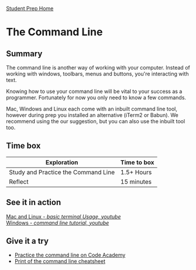 [Student Prep Home](README.md)  

# The Command Line

## Summary
The command line is another way of working with your computer. Instead of working with windows, toolbars, menus and buttons, you're interacting with text.

Knowing how to use your command line will be vital to your success as a programmer. Fortunately for now you only need to know a few commands.

Mac, Windows and Linux each come with an inbuilt command line tool, however during prep you installed an alternative (iTerm2 or Babun). We recommend using the our suggestion, but you can also use the inbuilt tool too. 

## Time box

Exploration | Time to box |
------------|----------|
Study and Practice the Command Line | 1.5+ Hours
Reflect  | 15 minutes |

## See it in action 
[Mac and Linux - _basic terminal Usage, youtube_](https://www.youtube.com/watch?v=jDINUSK7rXE&list=PLoYCgNOIyGAB_8_iq1cL8MVeun7cB6eNc&index=16)  
[Windows - _command line tutorial, youtube_](https://www.youtube.com/watch?v=MBBWVgE0ewk)


## Give it a try
- [Practice the command line on Code Academy](https://www.codecademy.com/learn/learn-the-command-line)
- [Print of the command line cheatsheet](https://www.git-tower.com/blog/command-line-cheat-sheet/)